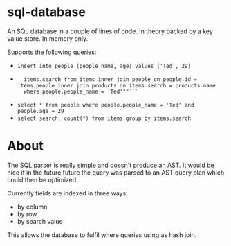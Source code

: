 # sql-database

An SQL database in a couple of lines of code. In theory backed by a key value store. In memory only.

Supports the following queries:

* ```insert into people (people_name, age) values ('Ted', 29)```
* ```select products.price, people.people_name,
    items.search from items inner join people on people.id = items.people inner join products on items.search = products.name
    where people.people_name = 'Ted'""```
* ```select * from people where people.people_name = 'Ted' and people.age = 29```
* ```select search, count(*) from items group by items.search```

# About

The SQL parser is really simple and doesn't produce an AST. It would be nice if in the future future the query was parsed to an AST query plan which could then be optimized.

Currently fields are indexed in three ways:

* by column
* by row
* by search value

This allows the database to fulfil where queries using as hash join.

